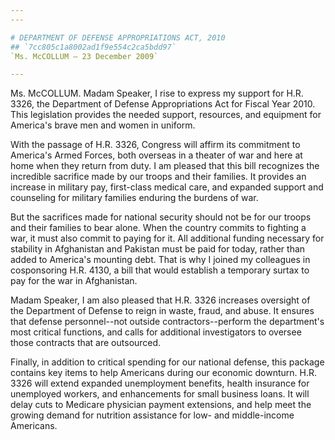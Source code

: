 ```yaml
---
---

# DEPARTMENT OF DEFENSE APPROPRIATIONS ACT, 2010
## `7cc805c1a8002ad1f9e554c2ca5bdd97`
`Ms. McCOLLUM — 23 December 2009`

---
```



Ms. McCOLLUM. Madam Speaker, I rise to express my support for H.R. 
3326, the Department of Defense Appropriations Act for Fiscal Year 
2010. This legislation provides the needed support, resources, and 
equipment for America's brave men and women in uniform.

With the passage of H.R. 3326, Congress will affirm its commitment to 
America's Armed Forces, both overseas in a theater of war and here at 
home when they return from duty. I am pleased that this bill recognizes 
the incredible sacrifice made by our troops and their families. It 
provides an increase in military pay, first-class medical care, and 
expanded support and counseling for military families enduring the 
burdens of war.

But the sacrifices made for national security should not be for our 
troops and their families to bear alone. When the country commits to 
fighting a war, it must also commit to paying for it. All additional 
funding necessary for stability in Afghanistan and Pakistan must be 
paid for today, rather than added to America's mounting debt. That is 
why I joined my colleagues in cosponsoring H.R. 4130, a bill that would 
establish a temporary surtax to pay for the war in Afghanistan.

Madam Speaker, I am also pleased that H.R. 3326 increases oversight 
of the Department of Defense to reign in waste, fraud, and abuse. It 
ensures that defense personnel--not outside contractors--perform the 
department's most critical functions, and calls for additional 
investigators to oversee those contracts that are outsourced.

Finally, in addition to critical spending for our national defense, 
this package contains key items to help Americans during our economic 
downturn. H.R. 3326 will extend expanded unemployment benefits, health 
insurance for unemployed workers, and enhancements for small business 
loans. It will delay cuts to Medicare physician payment extensions, and 
help meet the growing demand for nutrition assistance for low- and 
middle-income Americans.
